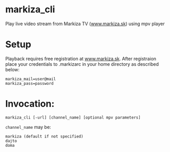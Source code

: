 # markiza_cli

Play live video stream from Markiza TV (www.markiza.sk) using mpv player

# Setup

Playback requires free registration at www.markiza.sk. After registraion place your credentials
to .markizarc in your home directory as described below:

```
markiza_mail=user@mail
markiza_pass=password
```

# Invocation:
```
markiza_cli [-url] [channel_name] [optional mpv parameters]
```
 
`channel_name` may be:
 ```
 markiza (default if not specified)
 dajto
 doma
 ```
